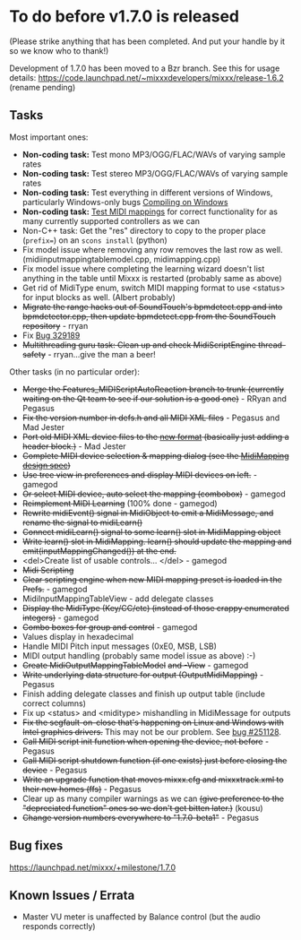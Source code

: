 # To do before v1.7.0 is released

(Please strike anything that has been completed. And put your handle by
it so we know who to thank\!)

Development of 1.7.0 has been moved to a Bzr branch. See this for usage
details:
<https://code.launchpad.net/~mixxxdevelopers/mixxx/release-1.6.2>
(rename pending)

## Tasks

Most important ones:

  - **Non-coding task:** Test mono MP3/OGG/FLAC/WAVs of varying sample
    rates
  - **Non-coding task:** Test stereo MP3/OGG/FLAC/WAVs of varying sample
    rates
  - **Non-coding task:** Test everything in different versions of
    Windows, particularly Windows-only bugs [Compiling on
    Windows](compiling_on_windows)
  - **Non-coding task:** [Test MIDI
    mappings](Supported%20Controller%20Test%20Grid) for correct
    functionality for as many currently supported controllers as we can
  - Non-C++ task: Get the "res" directory to copy to the proper place
    (`prefix=`) on an `scons install` (python)
  - Fix model issue where removing any row removes the last row as well.
    (midiinputmappingtablemodel.cpp, midimapping.cpp)
  - Fix model issue where completing the learning wizard doesn't list
    anything in the table until Mixxx is restarted (probably same as
    above)
  - Get rid of MidiType enum, switch MIDI mapping format to use
    \<status\> for input blocks as well. (Albert probably)
  - ~~Migrate the range hacks out of SoundTouch's bpmdetect.cpp and into
    bpmdetector.cpp, then update bpmdetect.cpp from the SoundTouch
    repository~~ - rryan
  - Fix [Bug 329189](https://bugs.launchpad.net/mixxx/+bug/329189)
  - ~~Multithreading guru task: Clean up and check MidiScriptEngine
    thread-safety~~ - rryan...give the man a beer\!

Other tasks (in no particular order):

  - ~~Merge the Features\_MIDIScriptAutoReaction branch to trunk
    (currently waiting on the Qt team to see if our solution is a good
    one)~~ - RRyan and Pegasus
  - ~~Fix the version number in defs.h and all MIDI XML files~~ -
    Pegasus and Mad Jester
  - ~~Port old MIDI XML device files to the [new
    format](midi_controller_mapping_file_format) (basically just adding
    a header block.)~~ - Mad Jester
  - ~~Complete MIDI device selection & mapping dialog (see the
    [MidiMapping design
    spec](midi_scripting#midi_mapping_object_design_spec))~~
  - ~~Use tree view in preferences and display MIDI devices on left.~~ -
    gamegod
  - ~~Or select MIDI device, auto select the mapping (combobox)~~ -
    gamegod
  - ~~Reimplement MIDI Learning~~ (100% done - gamegod)
  - ~~Rewrite midiEvent() signal in MidiObject to emit a MidiMessage,
    and rename the signal to midiLearn()~~
  - ~~Connect midiLearn() signal to some learn() slot in MidiMapping
    object~~
  - ~~Write learn() slot in MidiMapping. learn() should update the
    mapping and emit(inputMappingChanged()) at the end.~~
  - \<del\>Create list of usable controls... \</del\> - gamegod
  - ~~Midi Scripting~~
  - ~~Clear scripting engine when new MIDI mapping preset is loaded in
    the Prefs.~~ - gamegod
  - MidiInputMappingTableView - add delegate classes
  - ~~Display the MidiType (Key/CC/etc) (instead of those crappy
    enumerated integers)~~ - gamegod
  - ~~Combo boxes for group and control~~ - gamegod
  - Values display in hexadecimal
  - Handle MIDI Pitch input messages (0xE0, MSB, LSB)
  - MIDI output handling (probably same model issue as above) :-)
  - ~~Create MidiOutputMappingTableModel~~ ~~and -View~~ - gamegod
  - ~~Write underlying data structure for output (OutputMidiMapping)~~ -
    Pegasus
  - Finish adding delegate classes and finish up output table (include
    correct columns)
  - Fix up \<status\> and \<miditype\> mishandling in MidiMessage for
    outputs
  - ~~Fix the segfault-on-close that's happening on Linux and Windows
    with Intel graphics drivers.~~ This may not be our problem. See [bug
    \#251128](https://bugs.launchpad.net/bugs/251128).
  - ~~Call MIDI script init function when opening the device, not
    before~~ - Pegasus
  - ~~Call MIDI script shutdown function (if one exists) just before
    closing the device~~ - Pegasus
  - ~~Write an upgrade function that moves mixxx.cfg and mixxxtrack.xml
    to their new homes (ffs)~~ - Pegasus
  - Clear up as many compiler warnings as we can ~~(give preference to
    the "depreciated function" ones so we don't get bitten later.)~~
    (kousu)
  - ~~Change version numbers everywhere to "1.7.0-beta1"~~ - Pegasus

## Bug fixes

<https://launchpad.net/mixxx/+milestone/1.7.0>

## Known Issues / Errata

  - Master VU meter is unaffected by Balance control (but the audio
    responds correctly)
